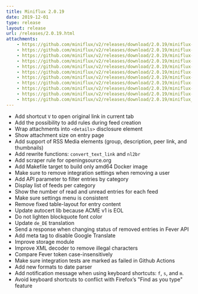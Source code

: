 ```yaml
---
title: Miniflux 2.0.19
date: 2019-12-01
type: release
layout: release
url: /releases/2.0.19.html
attachments:
    - https://github.com/miniflux/v2/releases/download/2.0.19/miniflux-darwin-amd64
    - https://github.com/miniflux/v2/releases/download/2.0.19/miniflux-freebsd-amd64
    - https://github.com/miniflux/v2/releases/download/2.0.19/miniflux-linux-amd64
    - https://github.com/miniflux/v2/releases/download/2.0.19/miniflux-linux-armv5
    - https://github.com/miniflux/v2/releases/download/2.0.19/miniflux-linux-armv6
    - https://github.com/miniflux/v2/releases/download/2.0.19/miniflux-linux-armv7
    - https://github.com/miniflux/v2/releases/download/2.0.19/miniflux-linux-armv8
    - https://github.com/miniflux/v2/releases/download/2.0.19/miniflux-openbsd-amd64
    - https://github.com/miniflux/v2/releases/download/2.0.19/miniflux-windows-amd64
    - https://github.com/miniflux/v2/releases/download/2.0.19/miniflux-2.0.19-1.0.x86_64.rpm
    - https://github.com/miniflux/v2/releases/download/2.0.19/miniflux_2.0.19_amd64.deb
---
```


* Add shortcut `V` to open original link in current tab
* Add the possibility to add rules during feed creation
* Wrap attachments into `<details>` disclosure element
* Show attachment size on entry page
* Add support of RSS Media elements (group, description, peer link, and thumbnails)
* Add rewrite functions: `convert_text_link` and `nl2br`
* Add scraper rule for openingsource.org
* Add Makefile target to build only amd64 Docker image
* Make sure to remove integration settings when removing a user
* Add API parameter to filter entries by category
* Display list of feeds per category
* Show the number of read and unread entries for each feed
* Make sure settings menu is consistent
* Remove fixed table-layout for entry content
* Update autocert lib because ACME v1 is EOL
* Do not lighten blockquote font color
* Update `de_DE` translation
* Send a response when changing status of removed entries in Fever API
* Add meta tag to disable Google Translate
* Improve storage module
* Improve XML decoder to remove illegal characters
* Compare Fever token case-insensitively
* Make sure integration tests are marked as failed in Github Actions
* Add new formats to date parser
* Add notification message when using keyboard shortcuts: `f`, `s`, and `m`.
* Avoid keyboard shortcuts to conflict with Firefox’s "Find as you type" feature
